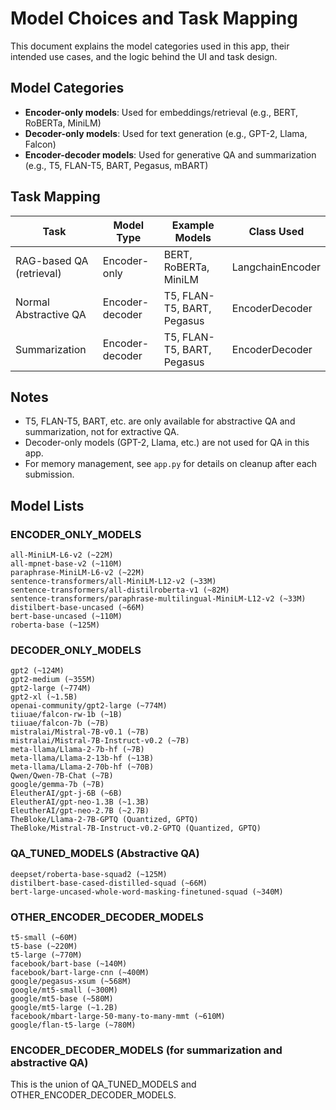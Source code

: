 # Model Choices and Task Mapping

This document explains the model categories used in this app, their intended use cases, and the logic behind the UI and task design.

## Model Categories

- **Encoder-only models**: Used for embeddings/retrieval (e.g., BERT, RoBERTa, MiniLM)
- **Decoder-only models**: Used for text generation (e.g., GPT-2, Llama, Falcon)
- **Encoder-decoder models**: Used for generative QA and summarization (e.g., T5, FLAN-T5, BART, Pegasus, mBART)

## Task Mapping

| Task                        | Model Type           | Example Models                | Class Used           |
|-----------------------------|----------------------|-------------------------------|----------------------|
| RAG-based QA (retrieval)    | Encoder-only         | BERT, RoBERTa, MiniLM         | LangchainEncoder     |
| Normal Abstractive QA       | Encoder-decoder      | T5, FLAN-T5, BART, Pegasus    | EncoderDecoder       |
| Summarization               | Encoder-decoder      | T5, FLAN-T5, BART, Pegasus    | EncoderDecoder       |

## Notes

- T5, FLAN-T5, BART, etc. are only available for abstractive QA and summarization, not for extractive QA.
- Decoder-only models (GPT-2, Llama, etc.) are not used for QA in this app.
- For memory management, see `app.py` for details on cleanup after each submission.

## Model Lists

### ENCODER_ONLY_MODELS
```
all-MiniLM-L6-v2 (~22M)
all-mpnet-base-v2 (~110M)
paraphrase-MiniLM-L6-v2 (~22M)
sentence-transformers/all-MiniLM-L12-v2 (~33M)
sentence-transformers/all-distilroberta-v1 (~82M)
sentence-transformers/paraphrase-multilingual-MiniLM-L12-v2 (~33M)
distilbert-base-uncased (~66M)
bert-base-uncased (~110M)
roberta-base (~125M)
```

### DECODER_ONLY_MODELS
```
gpt2 (~124M)
gpt2-medium (~355M)
gpt2-large (~774M)
gpt2-xl (~1.5B)
openai-community/gpt2-large (~774M)
tiiuae/falcon-rw-1b (~1B)
tiiuae/falcon-7b (~7B)
mistralai/Mistral-7B-v0.1 (~7B)
mistralai/Mistral-7B-Instruct-v0.2 (~7B)
meta-llama/Llama-2-7b-hf (~7B)
meta-llama/Llama-2-13b-hf (~13B)
meta-llama/Llama-2-70b-hf (~70B)
Qwen/Qwen-7B-Chat (~7B)
google/gemma-7b (~7B)
EleutherAI/gpt-j-6B (~6B)
EleutherAI/gpt-neo-1.3B (~1.3B)
EleutherAI/gpt-neo-2.7B (~2.7B)
TheBloke/Llama-2-7B-GPTQ (Quantized, GPTQ)
TheBloke/Mistral-7B-Instruct-v0.2-GPTQ (Quantized, GPTQ)
```

### QA_TUNED_MODELS (Abstractive QA)
```
deepset/roberta-base-squad2 (~125M)
distilbert-base-cased-distilled-squad (~66M)
bert-large-uncased-whole-word-masking-finetuned-squad (~340M)
```

### OTHER_ENCODER_DECODER_MODELS
```
t5-small (~60M)
t5-base (~220M)
t5-large (~770M)
facebook/bart-base (~140M)
facebook/bart-large-cnn (~400M)
google/pegasus-xsum (~568M)
google/mt5-small (~300M)
google/mt5-base (~580M)
google/mt5-large (~1.2B)
facebook/mbart-large-50-many-to-many-mmt (~610M)
google/flan-t5-large (~780M)
```

### ENCODER_DECODER_MODELS (for summarization and abstractive QA)
This is the union of QA_TUNED_MODELS and OTHER_ENCODER_DECODER_MODELS. 